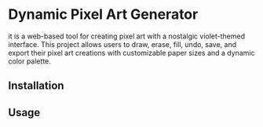 # Dynamic Pixel Art Generator
it is a web-based tool for creating pixel art with a nostalgic violet-themed interface. This project allows users to draw, erase, fill, undo, save, and export their pixel art creations with customizable paper sizes and a dynamic color palette.

## Installation

## Usage

